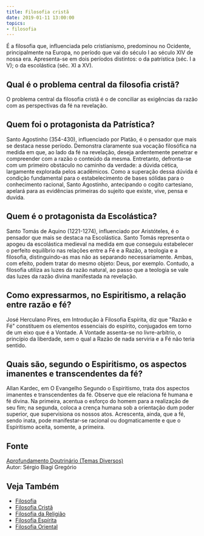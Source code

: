 ```yaml
---
title: Filosofia cristã
date: 2019-01-11 13:00:00
topics: 
- filosofia
---
```


É a filosofia que, influenciada pelo cristianismo, predominou no
Ocidente, principalmente na Europa, no período que vai do século I ao
século XIV de nossa era. Apresenta-se em dois períodos distintos: o da
patrística (séc. I a V); o da escolástica (séc. XI a XV).

## Qual é o problema central da filosofia cristã?
O problema central da filosofia cristã é o de conciliar as exigências da
razão com as perspectivas da fé na revelação.

## Quem foi o protagonista da Patrística?
Santo Agostinho (354-430), influenciado por Platão, é o pensador que
mais se destaca nesse período. Demonstra claramente sua vocação
filosófica na medida em que, ao lado da fé na revelação, deseja
ardentemente penetrar e compreender com a razão o conteúdo da mesma.
Entretanto, defronta-se com um primeiro obstáculo no caminho da verdade:
a dúvida cética, largamente explorada pelos acadêmicos. Como a superação
dessa dúvida é condição fundamental para o estabelecimento de bases
sólidas para o conhecimento racional, Santo Agostinho, antecipando o
cogito cartesiano, apelará para as evidências primeiras do sujeito que
existe, vive, pensa e duvida.

## Quem é o protagonista da Escolástica?
Santo Tomás de Aquino (1221-1274), influenciado por Aristóteles, é o
pensador que mais se destaca na Escolástica. Santo Tomás representa o
apogeu da escolástica medieval na medida em que conseguiu estabelecer o
perfeito equilíbrio nas relações entre a Fé e a Razão, a teologia e a
filosofia, distinguindo-as mas não as separando necessariamente. Ambas,
com efeito, podem tratar do mesmo objeto: Deus, por exemplo. Contudo, a
filosofia utiliza as luzes da razão natural, ao passo que a teologia se
vale das luzes da razão divina manifestada na revelação.

## Como expressarmos, no Espiritismo, a relação entre razão e fé?
José Herculano Pires, em Introdução à Filosofia Espírita, diz que
"Razão e Fé" constituem os elementos essenciais do espírito, conjugados
em torno de um eixo que é a Vontade. A Vontade assenta-se no
livre-arbítrio, o princípio da liberdade, sem o qual a Razão de nada
serviria e a Fé não teria sentido.

## Quais são, segundo o Espiritismo, os aspectos imanentes e transcendentes da fé?
Allan Kardec, em O Evangelho Segundo o Espiritismo, trata dos aspectos
imanentes e transcendentes da fé. Observe que ele relaciona fé humana e
fé divina. Na primeira, acentua o esforço do homem para a realização de
seu fim; na segunda, coloca a crença humana sob a orientação dum poder
superior, que supervisiona os nossos atos. Acrescenta, ainda, que a fé,
sendo inata, pode manifestar-se racional ou dogmaticamente e que o
Espiritismo aceita, somente, a primeira.


## Fonte
[Aprofundamento Doutrinário (Temas Diversos)](https://sites.google.com/view/aprofundamentodoutrinario/filosofia-cristã-e-espiritismo)  
Autor: Sérgio Biagi Gregório

## Veja Também
* [Filosofia](filosofia)
* [Filosofia Cristã](filosofia-crista)
* [Filosofia da Religião](filosofia-da-religiao)
* [Filosofia Espírita](filosofia-espirita)
* [Filosofia Oriental](filosofia-oriental)

